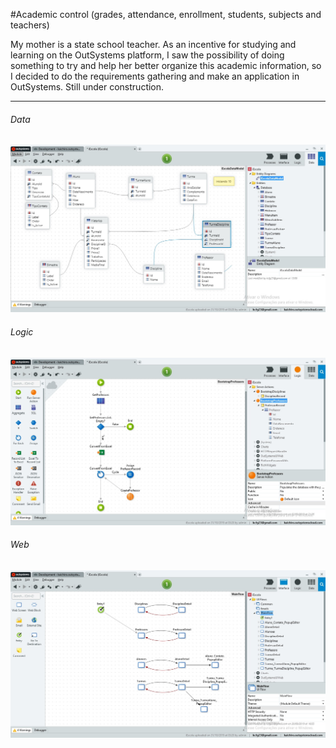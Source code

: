#Academic control (grades, attendance, enrollment, students, subjects and teachers)

My mother is a state school teacher. As an incentive for studying and learning on the OutSystems platform, I saw the possibility of doing something to try and help her better organize this academic information, so I decided to do the requirements gathering and make an application in OutSystems. Still under construction.

---

###### Data

![](./img/Data.jpg)

###### Logic

![](./img/Logic.jpg)

###### Web

![](./img/Web.jpg)
